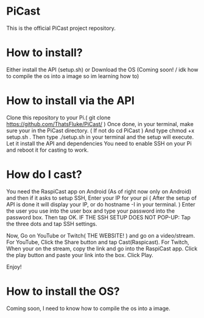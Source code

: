# PiCast
This is the official PiCast project repository.

# How to install?
Either install the API (setup.sh) or Download the OS (Coming soon! / idk how to compile the os into a image so im learning how to)

# How to install via the API
Clone this repository to your Pi.( git clone https://github.com/ThatsFluke/PiCast/ ) Once done, in your terminal, make sure your in the PiCast directory. ( If not do cd PiCast ) And type chmod +x setup.sh . Then type ./setup.sh in your terminal and the setup will execute. Let it install the API and dependencies  You need to enable SSH on your Pi and reboot it for casting to work.

# How do I cast? 
You need the RaspiCast app on Android (As of right now only on Android) and then if it asks to setup SSH, Enter your IP for your pi ( After the setup of API is done it will display your IP, or do hostname -I in your terminal. ) Enter the user you use into the user box and type your password into the password box. Then tap OK. IF THE SSH SETUP DOES NOT POP-UP: Tap the three dots and tap SSH settings.

Now, Go on YouTube or Twitch( THE WEBSITE! ) and go on a video/stream. For YouTube, Click the Share button and tap Cast(Raspicast).
For Twitch, When your on the stream, copy the link and go into the RaspiCast app. Click the play button and paste your link into the box. Click Play.

Enjoy!

# How to install the OS?
Coming soon, I need to know how to compile the os into a image.

